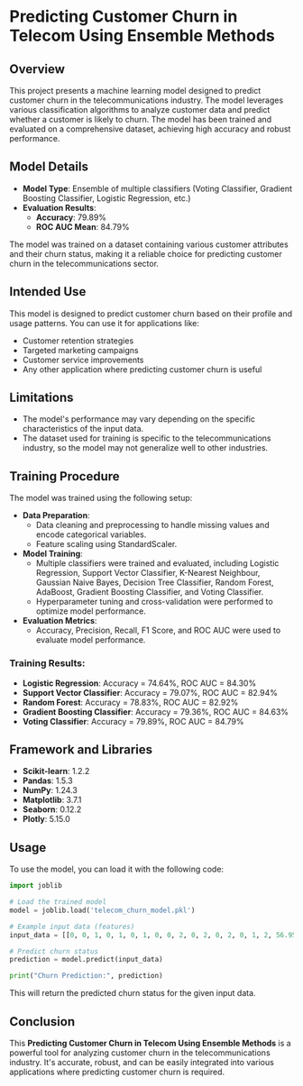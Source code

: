 # Predicting Customer Churn in Telecom Using Ensemble Methods

## Overview

This project presents a machine learning model designed to predict customer churn in the telecommunications industry. The model leverages various classification algorithms to analyze customer data and predict whether a customer is likely to churn. The model has been trained and evaluated on a comprehensive dataset, achieving high accuracy and robust performance.

## Model Details

- **Model Type**: Ensemble of multiple classifiers (Voting Classifier, Gradient Boosting Classifier, Logistic Regression, etc.)
- **Evaluation Results**:
  - **Accuracy**: 79.89%
  - **ROC AUC Mean**: 84.79%

The model was trained on a dataset containing various customer attributes and their churn status, making it a reliable choice for predicting customer churn in the telecommunications sector.

## Intended Use

This model is designed to predict customer churn based on their profile and usage patterns. You can use it for applications like:
- Customer retention strategies
- Targeted marketing campaigns
- Customer service improvements
- Any other application where predicting customer churn is useful

## Limitations

- The model's performance may vary depending on the specific characteristics of the input data.
- The dataset used for training is specific to the telecommunications industry, so the model may not generalize well to other industries.

## Training Procedure

The model was trained using the following setup:

- **Data Preparation**:
  - Data cleaning and preprocessing to handle missing values and encode categorical variables.
  - Feature scaling using StandardScaler.
- **Model Training**:
  - Multiple classifiers were trained and evaluated, including Logistic Regression, Support Vector Classifier, K-Nearest Neighbour, Gaussian Naive Bayes, Decision Tree Classifier, Random Forest, AdaBoost, Gradient Boosting Classifier, and Voting Classifier.
  - Hyperparameter tuning and cross-validation were performed to optimize model performance.
- **Evaluation Metrics**:
  - Accuracy, Precision, Recall, F1 Score, and ROC AUC were used to evaluate model performance.

### Training Results:
- **Logistic Regression**: Accuracy = 74.64%, ROC AUC = 84.30%
- **Support Vector Classifier**: Accuracy = 79.07%, ROC AUC = 82.94%
- **Random Forest**: Accuracy = 78.83%, ROC AUC = 82.92%
- **Gradient Boosting Classifier**: Accuracy = 79.36%, ROC AUC = 84.63%
- **Voting Classifier**: Accuracy = 79.89%, ROC AUC = 84.79%

## Framework and Libraries

- **Scikit-learn**: 1.2.2
- **Pandas**: 1.5.3
- **NumPy**: 1.24.3
- **Matplotlib**: 3.7.1
- **Seaborn**: 0.12.2
- **Plotly**: 5.15.0

## Usage

To use the model, you can load it with the following code:

```python
import joblib

# Load the trained model
model = joblib.load('telecom_churn_model.pkl')

# Example input data (features)
input_data = [[0, 0, 1, 0, 1, 0, 1, 0, 0, 2, 0, 2, 0, 2, 0, 1, 2, 56.95, 1889.5]]

# Predict churn status
prediction = model.predict(input_data)

print("Churn Prediction:", prediction)
```

This will return the predicted churn status for the given input data.

## Conclusion

This **Predicting Customer Churn in Telecom Using Ensemble Methods** is a powerful tool for analyzing customer churn in the telecommunications industry. It's accurate, robust, and can be easily integrated into various applications where predicting customer churn is required.
